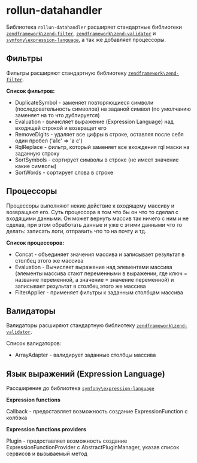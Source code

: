 
# rollun-datahandler

Библиотека `rollun-datahandler` расширяет стандартные библиотеки 
[`zendframework\zend-filter`](https://github.com/zendframework/zend-filter),
[`zendframework\zend-validator`](https://github.com/zendframework/zend-validator) и 
[`symfony\expression-language`](https://github.com/symfony/expression-language), 
а так же добавляет процессоры.

## Фильтры

Фильтры расширяют стандартную библиотеку [`zendframework\zend-filter`](https://github.com/zendframework/zend-filter).

**Список фильтров:**

* DuplicateSymbol - заменяет повторяющиеся символи (последовательность символов) на заданой символ (по умолчанию заменяет на то что дублируется)
* Evaluation - вычисляет выражение (Expression Language) над входящей строкой и возвращет его
* RemoveDigits - удаляет все цифры в строке, оставляя после себя один пробел ('a1c' => 'a c')
* RqlReplace - фильтр, который заменяет все вхождения rql маски на заданную строку
* SortSymbols - сортирует символы в строке (не имеет значение какие символы)
* SortWords - сортирует слова в строке


## Процессоры

Процессоры выполняют некие действие к входящему массиву и возвращают его. Суть процессора в том что бы 
он что то сделал с входящими данными. Он может вернуть массив так ничего с ним и не сделав, при этом 
обработать данные и уже с этими данными что то делать: записать логи, отправить что то на почту и тд.

**Список процессоров:**

* Concat - объединяет значения массива и записывает результат в столбец этого же массива
* Evaluation - Вычисляет выражение над элементами массива 
(элементы массива стают переменными в выражении, где ключ = название переменной, а значение = значение переменной)
и записывает результат в столбец этого же массива
* FilterApplier - применяет фильтры к заданным столбцам массива


## Валидаторы

Валидаторы расширяют стандартную библиотеку [`zendframework\zend-validator`](https://github.com/zendframework/zend-validator).

Список валидаторов:

* ArrayAdapter - валидирует заданные столбцы массива


## Язык выражений (Expression Language)

Рассширение до библиотека [`symfony\expression-language`](https://github.com/symfony/expression-language)

**Expression functions**

Callback - предоставляет возможность создание ExpressionFunction с колбэка

**Expression functions providers**

Plugin - предоставляет возможность создание ExpressionFunctionProvider с AbstractPluginManager,
указав список сервисов и вызываемый метод

